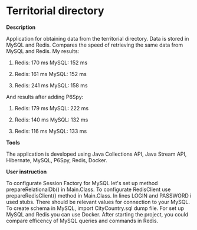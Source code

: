 # Territorial directory

**Description**

Application for obtaining data from the territorial directory. Data is stored in MySQL and Redis. Compares the speed of retrieving the same data from MySQL and Redis.
My results: 
1) Redis:	170 ms
MySQL:	152 ms

2) Redis:	161 ms
MySQL:	152 ms

3) Redis:	241 ms
MySQL:	158 ms

And results after adding P6Spy:

1) Redis:	179 ms
MySQL: 222 ms

2) Redis:	140 ms
MySQL:	132 ms

3) Redis:	116 ms
MySQL:	133 ms

**Tools**

The application is developed using Java Collections API, Java Stream API, Hibernate, MySQL, P6Spy, Redis, Docker.

**User instruction**
 
To configurate Session Factory for MySQL let's set up method prepareRelationalDb() in Main.Class. 
To configurate RedisClient use prepareRedisClient() method in Main.Class.
In lines LOGIN and PASSWORD i used stubs. There should be relevant values for connection to your MySQL.
To create schema in MySQL, import CityCountry.sql dump file.
For set up MySQL and Redis you can use Docker.
After starting the project, you could compare efficency of MySQL queries and commands in Redis.

